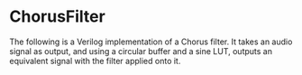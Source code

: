 # ChorusFilter
The following is a Verilog implementation of a Chorus filter. It takes an audio signal as output, and using a circular buffer and a sine LUT, outputs an equivalent signal with the filter applied onto it.
